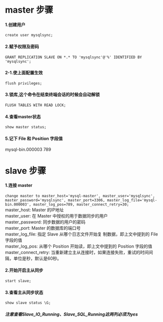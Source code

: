 # master 步骤

#### 1.创建用户
`create user mysqlsync;`
#### 2.赋予权限及密码
`GRANT REPLICATION SLAVE ON *.* TO 'mysqlsync'@'%' IDENTIFIED BY 'mysqlsync';`
#### 2-1.使上面配置生效
`flush privileges;`
#### 3.锁库,这个命令在结束终端会话的时候会自动解锁
`FLUSH TABLES WITH READ LOCK;`
#### 4.查看master状态
`show master status;`
#### 5.记下 File 和 Position 字段值
mysql-bin.000003
789

# slave 步骤
#### 1.连接 master
`change master to master_host='mysql-master', master_user='mysqlsync', master_password='mysqlsync', master_port=3306, master_log_file='mysql-bin.000003', master_log_pos=789, master_connect_retry=30;`  
master_host: Master 的IP地址  
master_user: 在 Master 中授权的用于数据同步的用户  
master_password: 同步数据的用户的密码  
master_port: Master 的数据库的端口号  
master_log_file: 指定 Slave 从哪个日志文件开始复  制数据，即上文中提到的 File 字段的值  
master_log_pos: 从哪个 Position   开始读，即上文中提到的 Position 字段的值  
master_connect_retry: 当重新建立主从连接时，如果连接失败，重试的时间间隔，单位是秒，默认是60秒。
#### 2.开始开启主从同步
`start slave;`
#### 3.查看主从同步状态
`show slave status \G;`
##### 注意查看Slave_IO_Running、Slave_SQL_Running这两列必须为yes


